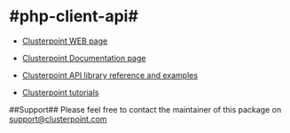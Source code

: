 #php-client-api#
==============

* [Clusterpoint WEB page](https://www.clusterpoint.com/)

* [Clusterpoint Documentation page](https://www.clusterpoint.com/docs/)

* [Clusterpoint API library reference and examples](https://www.clusterpoint.com/docs/?page=Reference)

* [Clusterpoint tutorials](https://www.clusterpoint.com/docs/?page=Tutorials)

##Support##
Please feel free to contact the maintainer of this package on
support@clusterpoint.com
